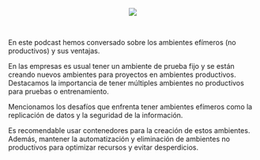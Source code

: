 <!--

layout : post
title : Ambientes efímeros
description : Conversaremos sobre los ambientes efímeros (no productivos) y sus ventajas.
category : devops
tags : devops
comments : true
author : JRichardsz & Bitmanuc
thumbnail_image_url: https://github.com/user-attachments/assets/d7b6cd76-9162-4fe3-a3e5-ea57f50dbf5c
datetime : "2024-08-18"
duration: 00:16:33
sound:
    type : vocaroo_url
    value : https://vocaroo.com/embed/1hINTLiXxMdW?autoplay=0
    language: es
-->

<p align="center">
  <img src="https://github.com/user-attachments/assets/d7b6cd76-9162-4fe3-a3e5-ea57f50dbf5c" />
</p>

<br>

En este podcast hemos conversado sobre los ambientes efímeros (no productivos) y sus ventajas.

En las empresas es usual tener un ambiente de prueba fijo y  se están creando nuevos ambientes para proyectos en ambientes productivos. Destacamos la importancia de tener múltiples ambientes no productivos para pruebas o entrenamiento.

Mencionamos  los desafíos que enfrenta tener ambientes efímeros como la replicación de datos y la seguridad de la información.

Es recomendable usar  contenedores para la creación de estos ambientes. Además, mantener la automatización y eliminación de ambientes no productivos para optimizar recursos y evitar desperdicios.
